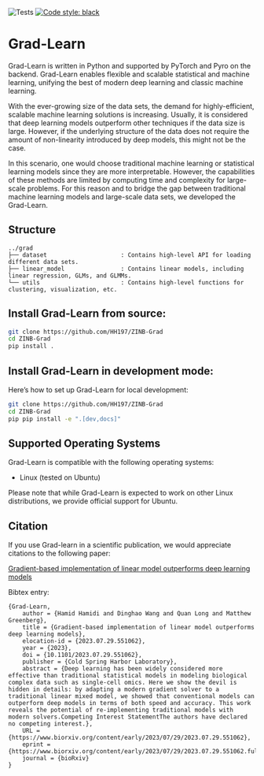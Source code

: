 ![Tests](https://github.com/HH197/Grad-Learn/actions/workflows/test.yml/badge.svg)
[![Code style: black](https://img.shields.io/badge/code%20style-black-000000.svg)](https://github.com/psf/black)
# Grad-Learn


Grad-Learn is written in Python and supported by PyTorch and Pyro on the backend.
Grad-Learn enables flexible and scalable statistical and machine learning, unifying the best of modern deep learning and 
classic machine learning.

With the ever-growing size of the data sets, the demand for highly-efficient, scalable machine learning solutions is 
increasing. Usually, it is considered that deep learning models outperform other techniques if the data size is large. 
However, if the underlying structure of the data does not require the amount of non-linearity introduced by deep models,
this might not be the case. 

In this scenario, one would choose traditional machine learning or statistical learning models since they are more 
interpretable. However, the capabilities of these methods are limited by computing time and complexity for large-scale 
problems. For this reason and to bridge the gap between traditional machine learning models and large-scale data sets, 
we developed the Grad-Learn.

## Structure
```
../grad
├── dataset                     : Contains high-level API for loading different data sets.
├── linear_model                : Contains linear models, including linear regression, GLMs, and GLMMs.
└── utils                       : Contains high-level functions for clustering, visualization, etc.
```

## Install Grad-Learn from source:

```sh
git clone https://github.com/HH197/ZINB-Grad
cd ZINB-Grad
pip install .
```

## Install Grad-Learn in development mode:

Here’s how to set up Grad-Learn for local development:

```sh
git clone https://github.com/HH197/ZINB-Grad
cd ZINB-Grad
pip pip install -e ".[dev,docs]"
```

## Supported Operating Systems

Grad-Learn is compatible with the following operating systems:

- Linux (tested on Ubuntu)

Please note that while Grad-Learn is expected to work on other Linux distributions, we provide official support for 
Ubuntu.

## Citation

If you use Grad-learn in a scientific publication, we would appreciate citations to the following paper:

[Gradient-based implementation of linear model outperforms deep learning models](https://www.biorxiv.org/content/10.1101/2023.07.29.551062v1)

Bibtex entry:
```
{Grad-Learn,
	author = {Hamid Hamidi and Dinghao Wang and Quan Long and Matthew Greenberg},
	title = {Gradient-based implementation of linear model outperforms deep learning models},
	elocation-id = {2023.07.29.551062},
	year = {2023},
	doi = {10.1101/2023.07.29.551062},
	publisher = {Cold Spring Harbor Laboratory},
	abstract = {Deep learning has been widely considered more effective than traditional statistical models in modeling biological complex data such as single-cell omics. Here we show the devil is hidden in details: by adapting a modern gradient solver to a traditional linear mixed model, we showed that conventional models can outperform deep models in terms of both speed and accuracy. This work reveals the potential of re-implementing traditional models with modern solvers.Competing Interest StatementThe authors have declared no competing interest.},
	URL = {https://www.biorxiv.org/content/early/2023/07/29/2023.07.29.551062},
	eprint = {https://www.biorxiv.org/content/early/2023/07/29/2023.07.29.551062.full.pdf},
	journal = {bioRxiv}
}
```
